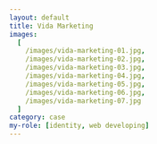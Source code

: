 ```yaml
---
layout: default
title: Vida Marketing
images: 
  [
    /images/vida-marketing-01.jpg,
    /images/vida-marketing-02.jpg,
    /images/vida-marketing-03.jpg,
    /images/vida-marketing-04.jpg,
    /images/vida-marketing-05.jpg,
    /images/vida-marketing-06.jpg,
    /images/vida-marketing-07.jpg
  ]
category: case
my-role: [identity, web developing]
---
```

